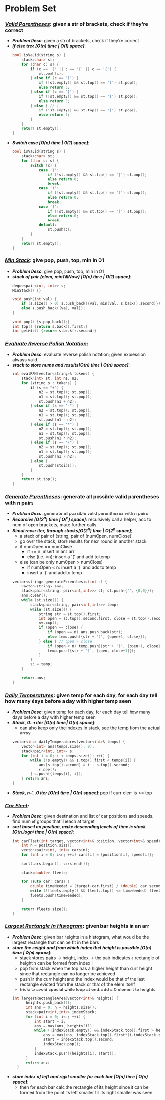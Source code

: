 # Problem Set

### ***[Valid Parentheses](https://leetcode.com/problems/valid-parentheses/)***: given a str of brackets, check if they’re correct
  - ***Problem Desc***: given a str of brackets, check if they’re correct
  - ***If else tree [O(n) time | O(1) space]***:
    ```cpp
    bool isValid(string s) {
        stack<char> st;
        for (char c: s) {
            if (c == '(' || c == '{' || c == '[') {
                st.push(c);
            } else if (c == ')') {
                if (!st.empty() && st.top() == '(') st.pop();
                else return 0;
            } else if (c == '}') {
                if (!st.empty() && st.top() == '{') st.pop();
                else return 0;
            } else { // ]
                if (!st.empty() && st.top() == '[') st.pop();
                else return 0;
            }
        }
        return st.empty();
    }
    ```
  - ***Switch case [O(n) time | O(1) space]***:
    ```cpp
    bool isValid(string s) {
        stack<char> st;
        for (char c: s) {
            switch (c) {
                case '}':
                    if (!st.empty() && st.top() == '{') st.pop();
                    else return 0;
                    break;
                case ')':
                    if (!st.empty() && st.top() == '(') st.pop();
                    else return 0;
                    break;
                case ']':
                    if (!st.empty() && st.top() == '[') st.pop();
                    else return 0;
                    break;
                default:
                    st.push(c);
            }
        }
        return st.empty();
    }
    ```


### ***[Min Stack](https://leetcode.com/problems/min-stack/)***: give pop, push, top, min in O1
  - ***Problem Desc***: give pop, push, top, min in O1
  - ***stack of pair {elem, minTillNow} [O(n) time | O(1) space]***:
    ```cpp
    deque<pair<int, int>> s;
    MinStack() {}
    
    void push(int val) {
        if (s.size() > 0) s.push_back({val, min(val, s.back().second)});
        else s.push_back({val, val});
    }
    
    void pop() {s.pop_back();}
    int top() {return s.back().first;}
    int getMin() {return s.back().second;}
    ```
    

### ***[Evaluate Reverse Polish Notation](https://leetcode.com/problems/evaluate-reverse-polish-notation/)***:
  - ***Problem Desc***: evaluate reverse polish notation; given expression always valid
  - ***stack to store nums and results[O(n) time | O(n) space]***:
    ```cpp
    int evalRPN(vector<string>& tokens) {
        stack<int> st; int n1, n2;
        for (string s : tokens) {
            if (s == "+") {
                n2 = st.top(); st.pop();
                n1 = st.top(); st.pop();
                st.push(n1 + n2);
            } else if (s == "-") {
                n2 = st.top(); st.pop();
                n1 = st.top(); st.pop();
                st.push(n1 - n2);
            } else if (s == "*") {
                n2 = st.top(); st.pop();
                n1 = st.top(); st.pop();
                st.push(n1 * n2);
            } else if (s == "/") {
                n2 = st.top(); st.pop();
                n1 = st.top(); st.pop();
                st.push(n1 / n2);
            } else {
                st.push(stoi(s));
            }
        }
        return st.top();
    }
    ```
    

### ***[Generate Parentheses](https://leetcode.com/problems/generate-parentheses/)***: generate all possible valid parentheses with n pairs
  - ***Problem Desc***: generate all possible valid parentheses with n pairs
  - ***Recursive [O(2<sup>n</sup>) time | O(<sup>n</sup>) space]***: recursively call a helper, acc to num of open brackets, make further calls
  - ***Simul recur iter, through stacks[O(2<sup>n</sup>) time | O(2<sup>n</sup> space]***:
    - a stack of pair of (string, pair of (numOpen, numClose))
    - go over the stack, store results for next round in another stack
    - if numOpen == numClose
      - if == n: insert in ans arr
      - else (i.e. <n): insert a '(' and add to temp
    - else (can be only numOpen > numClose)
      - if numOpen < n: insert a '(' and add to temp
      - insert a ')' and add to temp
    ```cpp
    vector<string> generateParenthesis(int n) {
        vector<string> ans;
        stack<pair<string, pair<int,int>>> st; st.push({"", {0,0}});
        ans.clear();
        while (st.size()) {
            stack<pair<string, pair<int,int>>> temp;
            while (st.size()) {
                string str = st.top().first;
                int open = st.top().second.first, close = st.top().second.second;
                st.pop();
                if (open == close) {
                    if (open == n) ans.push_back(str);
                    else temp.push({str + '(', {open+1, close}});
                } else { // open > close
                    if (open < n) temp.push({str + '(', {open+1, close}});
                    temp.push({str + ')', {open, close+1}});
                }
            }
            st = temp;
        }

        return ans;
    }
    ```


### ***[Daily Temperatures](https://leetcode.com/problems/daily-temperatures/)***: given temp for each day, for each day tell how many days before a day with higher temp seen
  - ***Problem Desc***: given temp for each day, for each day tell how many days before a day with higher temp seen
  - ***Stack, 0..n iter [O(n) time | O(n) space]***:
    - can also keep only the indexes in stack, see the temp from the actual array
    ```cpp
    vector<int> dailyTemperatures(vector<int>& temps) {
        vector<int> ans(temps.size(), 0);
        stack<pair<int, int>> s;
        for (int i = 0; i < temps.size(); ++i) {
            while (!s.empty() && s.top().first < temps[i]) {
                ans[s.top().second] = i - s.top().second;
                s.pop();
            } s.push({temps[i], i});
        } return ans;
    }
    ```
  - ***Stack, n-1..0 iter [O(n) time | O(n) space]***: pop if curr elem is >= top


### ***[Car Fleet](https://leetcode.com/problems/car-fleet/)***: 
  - ***Problem Desc***: given destination and list of car positions and speeds. find num of groups that’ll reach at target
  - ***sort based on position, make descending levels of time in stack [O(n.logn) time | O(n) space]***:
    ```cpp
    int carFleet(int target, vector<int>& position, vector<int>& speed) {
        int n = position.size();
        vector<pair<int, int>> cars(n);
        for (int i = 0; i<n; ++i) cars[i] = {position[i], speed[i]};
        
        sort(cars.begin(), cars.end());

        stack<double> fleets;

        for (auto car: cars) {
            double timeNeeded = (target-car.first) / (double) car.second;
            while (!fleets.empty() && fleets.top() <= timeNeeded) fleets.pop();
            fleets.push(timeNeeded);
        }

        return fleets.size();
    }
    ```


### ***[Largest Rectangle In Histogram](https://leetcode.com/problems/largest-rectangle-in-histogram/)***: given bar heights in an arr
  - ***Problem Desc***: given bar heights in a histogram, what would be the largest rectangle that can be fit in the bars 
  - ***store the height and from which index that height is possible [O(n) time | O(n) space]***:
    - stack stores pairs -> height, index -> the pair indicates a rectangle of height h can be formed from index i
    - pop from stack when the top has a higher height than curr height since that rectangle can no longer be achieved
    - push in the curr height and the index would be that of the last rectangle evicted from the stack or that of the elem itself
    - trick: to avoid special while loop at end, add a 0 element to heights
    ```cpp
    int largestRectangleArea(vector<int>& heights) {
          heights.push_back(0);
          int ans = 0, n = heights.size();
          stack<pair<int,int>> indexStack;
          for (int i = 0; i<n; ++i) {
              int start = i;
              ans = max(ans, heights[i]);
              while (!indexStack.empty() && indexStack.top().first > heights[i]) {
                  ans = max(ans, indexStack.top().first*(i-indexStack.top().second));
                  start = indexStack.top().second;
                  indexStack.pop();
              }
              indexStack.push({heights[i], start});
          }
          return ans;
      }
    ```
  - ***store index of left and right smaller for each bar [O(n) time | O(n) space]***:
    - then for each bar calc the rectangle of its height since it can be formed from the point its left smaller till its right smaller was seen
